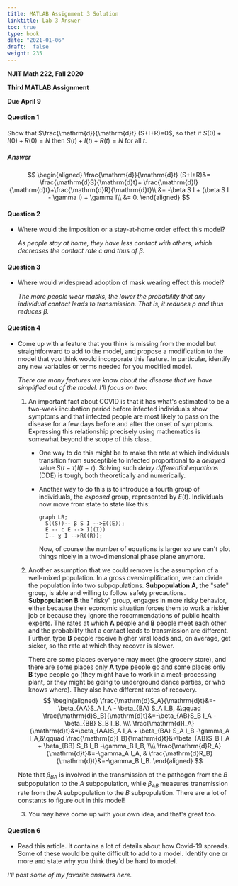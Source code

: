 ```yaml
---
title: MATLAB Assignment 3 Solution
linktitle: Lab 3 Answer
toc: true
type: book
date: "2021-01-06"
draft: 	false
weight: 235
---
```


__NJIT Math 222, Fall 2020__  

__Third MATLAB Assignment__

__Due April 9__ 

#### Question 1

Show that $\frac{\mathrm{d}}{\mathrm{d}t} (S+I+R)=0$, so that if $S(0)+I(0)+R(0)=N$ then $S(t)+I(t)+R(t)=N$ for all $t$.

##### Answer

$$
\begin{aligned}
\frac{\mathrm{d}}{\mathrm{d}t} (S+I+R)&= 
\frac{\mathrm{d}S}{\mathrm{d}t}+ \frac{\mathrm{d}I}{\mathrm{d}t}+\frac{\mathrm{d}R}{\mathrm{d}t}\\
&= -\beta S I + (\beta S I - \gamma I) + \gamma I\\
&= 0.
\end{aligned}
$$



#### Question 2

* Where would the imposition or a stay-at-home order effect this model?

  _As people stay at home, they have less contact with others, which decreases the contact rate $c$ and thus of $\beta$._

#### Question 3
* Where would widespread adoption of mask wearing effect this model?

  _The more people wear masks, the lower the probability that any individual contact leads to transmission. That is, it reduces $p$ and thus reduces $\beta$._ 

#### Question 4
* Come up with a feature that you think is missing from the model but straightforward to add to the model, and propose a modification to the model that you think would incorporate this feature. In particular, identify any new variables or terms needed for you modified model.

  _There are many features we know about the disease that we have simplified out of the model. I'll focus on two:_

    1. An important fact about COVID is that it has what's estimated to be a two-week incubation period before infected individuals show symptoms and that infected people are most likely to pass on the disease for a few days before and after the onset of symptoms. Expressing this relationship precisely using mathematics is somewhat beyond the scope of this class. 

       * One way to do this might be to make the rate at which individuals transition from susceptible to infected proportional to a _delayed_ value $S(t-\tau)I(t-\tau).$ Solving such _delay differential equations_ (DDE) is tough, both theoretically and numerically. 

       * Another way to do this is to introduce a fourth group of individuals, the _exposed_ group, represented by $E(t)$. Individuals now move from state to state like this:

         

         ```mermaid
         graph LR;
           S((S))-- β S I -->E((E));
           E -- c E --> I((I))
           I-- ɣ I -->R((R));
         ```

         Now, of course the number of equations is larger so we can't plot things nicely in a two-dimensional phase plane anymore.

    2. Another assumption that we could remove is the assumption of a well-mixed population. In a gross oversimplification, we can divide the population into two subpopulations. __Subpopulation A__, the "safe" group, is able and willing to follow safety precautions. __Subpopulation B__ the "risky" group, engages in more risky behavior, either because their economic situation forces them to work a riskier job or because they ignore the recommendations of public health experts. The rates at which __A__ people and __B__ people meet each other and the probability that a contact leads to transmission are different. Further, type **B** people receive higher viral loads and, on average, get sicker, so the rate at which they recover is slower.

       There are some places everyone may meet (the grocery store), and there are some places only __A__ type people go and some places only __B__ type people go (they might have to work in a meat-processing plant, or they might be going to underground dance parties, or who knows where). They also have different rates of recovery.
       $$
       \begin{aligned}
       \frac{\mathrm{d}S_A}{\mathrm{d}t}&=-\beta_{AA}S_A I_A - \beta_{BA} S_A I_B, &\qquad
       \frac{\mathrm{d}S_B}{\mathrm{d}t}&=-\beta_{AB}S_B I_A - \beta_{BB} S_B I_B, \\\\
       \frac{\mathrm{d}I_A}{\mathrm{d}t}&=\beta_{AA}S_A I_A + \beta_{BA} S_A I_B -\gamma_A I_A,&\qquad
       \frac{\mathrm{d}I_B}{\mathrm{d}t}&=\beta_{AB}S_B I_A + \beta_{BB} S_B I_B -\gamma_B I_B, \\\\
       \frac{\mathrm{d}R_A}{\mathrm{d}t}&=-\gamma_A I_A, &
       \frac{\mathrm{d}R_B}{\mathrm{d}t}&=-\gamma_B I_B.
       \end{aligned}
       $$

    

    Note that $\beta_{BA}$ is involved in the transmission of the pathogen from the $B$ subpopulation to the  $A$ subpopulation, while $\beta_{AB}$ measures transmission rate from the $A$ subpopulation to the $B$ subpopulation. There are a lot of constants to figure out in this model!

  3. You may have come up with your own idea, and that's great too. 

#### Question 6
* Read this article. It contains a lot of details about how Covid-19 spreads. Some of these would be quite difficult to add to a model. Identify one or more and state why you think they'd be hard to model.

_I'll post some of my favorite answers here._

